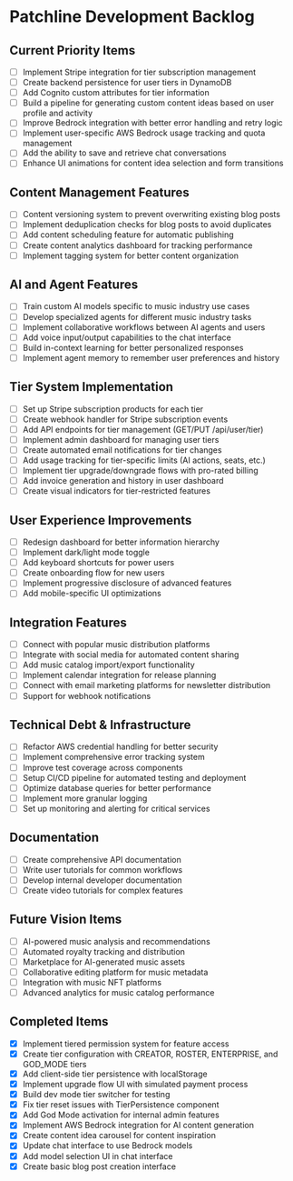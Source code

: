 # Patchline Development Backlog

## Current Priority Items

- [ ] Implement Stripe integration for tier subscription management
- [ ] Create backend persistence for user tiers in DynamoDB
- [ ] Add Cognito custom attributes for tier information
- [ ] Build a pipeline for generating custom content ideas based on user profile and activity
- [ ] Improve Bedrock integration with better error handling and retry logic
- [ ] Implement user-specific AWS Bedrock usage tracking and quota management
- [ ] Add the ability to save and retrieve chat conversations
- [ ] Enhance UI animations for content idea selection and form transitions

## Content Management Features

- [ ] Content versioning system to prevent overwriting existing blog posts
- [ ] Implement deduplication checks for blog posts to avoid duplicates
- [ ] Add content scheduling feature for automatic publishing
- [ ] Create content analytics dashboard for tracking performance
- [ ] Implement tagging system for better content organization

## AI and Agent Features

- [ ] Train custom AI models specific to music industry use cases
- [ ] Develop specialized agents for different music industry tasks
- [ ] Implement collaborative workflows between AI agents and users
- [ ] Add voice input/output capabilities to the chat interface
- [ ] Build in-context learning for better personalized responses
- [ ] Implement agent memory to remember user preferences and history

## Tier System Implementation

- [ ] Set up Stripe subscription products for each tier
- [ ] Create webhook handler for Stripe subscription events
- [ ] Add API endpoints for tier management (GET/PUT /api/user/tier)
- [ ] Implement admin dashboard for managing user tiers
- [ ] Create automated email notifications for tier changes
- [ ] Add usage tracking for tier-specific limits (AI actions, seats, etc.)
- [ ] Implement tier upgrade/downgrade flows with pro-rated billing
- [ ] Add invoice generation and history in user dashboard
- [ ] Create visual indicators for tier-restricted features

## User Experience Improvements

- [ ] Redesign dashboard for better information hierarchy
- [ ] Implement dark/light mode toggle
- [ ] Add keyboard shortcuts for power users
- [ ] Create onboarding flow for new users
- [ ] Implement progressive disclosure of advanced features
- [ ] Add mobile-specific UI optimizations

## Integration Features

- [ ] Connect with popular music distribution platforms
- [ ] Integrate with social media for automated content sharing
- [ ] Add music catalog import/export functionality
- [ ] Implement calendar integration for release planning
- [ ] Connect with email marketing platforms for newsletter distribution
- [ ] Support for webhook notifications

## Technical Debt & Infrastructure

- [ ] Refactor AWS credential handling for better security
- [ ] Implement comprehensive error tracking system
- [ ] Improve test coverage across components
- [ ] Setup CI/CD pipeline for automated testing and deployment
- [ ] Optimize database queries for better performance
- [ ] Implement more granular logging
- [ ] Set up monitoring and alerting for critical services

## Documentation

- [ ] Create comprehensive API documentation
- [ ] Write user tutorials for common workflows
- [ ] Develop internal developer documentation
- [ ] Create video tutorials for complex features

## Future Vision Items

- [ ] AI-powered music analysis and recommendations
- [ ] Automated royalty tracking and distribution
- [ ] Marketplace for AI-generated music assets
- [ ] Collaborative editing platform for music metadata
- [ ] Integration with music NFT platforms
- [ ] Advanced analytics for music catalog performance

## Completed Items

- [x] Implement tiered permission system for feature access
- [x] Create tier configuration with CREATOR, ROSTER, ENTERPRISE, and GOD_MODE tiers
- [x] Add client-side tier persistence with localStorage
- [x] Implement upgrade flow UI with simulated payment process
- [x] Build dev mode tier switcher for testing
- [x] Fix tier reset issues with TierPersistence component
- [x] Add God Mode activation for internal admin features
- [x] Implement AWS Bedrock integration for AI content generation
- [x] Create content idea carousel for content inspiration
- [x] Update chat interface to use Bedrock models
- [x] Add model selection UI in chat interface
- [x] Create basic blog post creation interface

